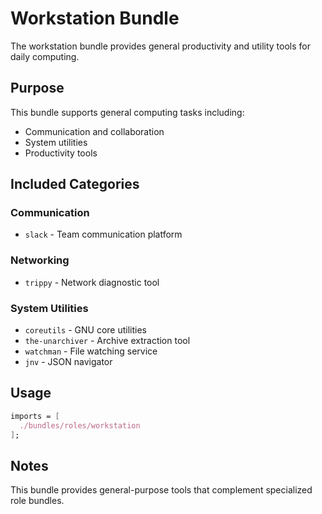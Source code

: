 # Workstation Bundle

The workstation bundle provides general productivity and utility tools for daily computing.

## Purpose

This bundle supports general computing tasks including:

- Communication and collaboration
- System utilities
- Productivity tools

## Included Categories

### Communication
- `slack` - Team communication platform

### Networking
- `trippy` - Network diagnostic tool

### System Utilities
- `coreutils` - GNU core utilities
- `the-unarchiver` - Archive extraction tool
- `watchman` - File watching service
- `jnv` - JSON navigator

## Usage

```nix
imports = [
  ./bundles/roles/workstation
];
```

## Notes

This bundle provides general-purpose tools that complement specialized role bundles.